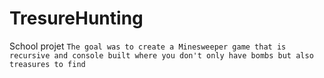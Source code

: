 # TresureHunting
School projet
``The goal was to create a Minesweeper game that is recursive
and console built where you don't only have bombs but also treasures to find``
